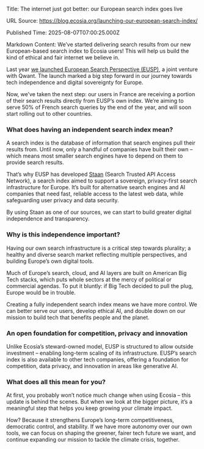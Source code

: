 Title: The internet just got better: our European search index goes live

URL Source: https://blog.ecosia.org/launching-our-european-search-index/

Published Time: 2025-08-07T07:00:25.000Z

Markdown Content:
We’ve started delivering search results from our new European-based search index to Ecosia users! This will help us build the kind of ethical and fair internet we believe in.

Last year [we launched European Search Perspective (EUSP)](https://blog.ecosia.org/eusp/), a joint venture with Qwant. The launch marked a big step forward in our journey towards tech independence and digital sovereignty for Europe.

Now, we’ve taken the next step: our users in France are receiving a portion of their search results directly from EUSP’s own index. We’re aiming to serve 50% of French search queries by the end of the year, and will soon start rolling out to other countries.

### **What does having an independent search index mean?**

A search index is the database of information that search engines pull their results from. Until now, only a handful of companies have built their own – which means most smaller search engines have to depend on them to provide search results.

That’s why EUSP has developed [Staan](https://staan.ai/) (Search Trusted API Access Network), a search index aimed to support a sovereign, privacy-first search infrastructure for Europe. It’s built for alternative search engines and AI companies that need fast, reliable access to the latest web data, while safeguarding user privacy and data security.

By using Staan as one of our sources, we can start to build greater digital independence and transparency.

### **Why is this independence important?**

Having our own search infrastructure is a critical step towards plurality; a healthy and diverse search market reflecting multiple perspectives, and building Europe’s own digital tools.

Much of Europe’s search, cloud, and AI layers are built on American Big Tech stacks, which puts whole sectors at the mercy of political or commercial agendas. To put it bluntly: if Big Tech decided to pull the plug, Europe would be in trouble.

Creating a fully independent search index means we have more control. We can better serve our users, develop ethical AI, and double down on our mission to build tech that benefits people and the planet.

### **An open foundation for competition, privacy and innovation**

Unlike Ecosia’s steward-owned model, EUSP is structured to allow outside investment – enabling long-term scaling of its infrastructure. EUSP’s search index is also available to other tech companies, offering a foundation for competition, data privacy, and innovation in areas like generative AI.

### **What does all this mean for you?**

At first, you probably won’t notice much change when using Ecosia – this update is behind the scenes. But when we look at the bigger picture, it’s a meaningful step that helps you keep growing your climate impact.

How? Because it strengthens Europe’s long-term competitiveness, democratic control, and stability. If we have more autonomy over our own tools, we can focus on shaping the greener, fairer tech future we want, and continue expanding our mission to tackle the climate crisis, together.